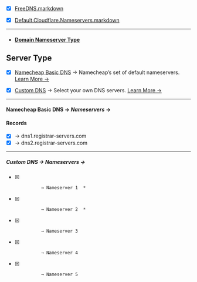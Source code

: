 
- [x] [FreeDNS.markdown](https://github.com/CreateBrowser/createbrowser.github.io/blob/master/Samples/Service/FreeDNS.markdown)

- [x] [Default.Cloudflare.Nameservers.markdown](https://github.com/CreateBrowser/createbrowser.github.io/blob/master/Samples/Service/Default.Cloudflare.Nameservers.markdown)

***

- #### [ **Domain Nameserver Type** ](https://ap.www.namecheap.com/settings/tools/dns-settings/tools)

## Server Type
- [x] [Namecheap Basic DNS](#namecheap-basic-dns--nameservers-) → Namecheap’s set of default nameservers. [Learn More →](https://www.namecheap.com/support/knowledgebase/article.aspx/9434/10/using-defaultnameservers-vs-hostingnameservers?_ga=2.263105605.830261088.1560875727-12853503.1560875727)

- [x] [Custom DNS](#custom-dns--nameservers-) → Select your own DNS servers. [Learn More →](https://www.namecheap.com/support/knowledgebase/article.aspx/767/10/how-can-i-changethe-nameservers-for-mydomain?_ga=2.226035923.830261088.1560875727-12853503.1560875727)
   
***

#### Namecheap Basic DNS → ***Nameservers*** →
#### **Records**
- [x] → dns1.registrar-servers.com
- [x] → dns2.registrar-servers.com
   
***

##### Custom DNS → ***Nameservers*** →
- [x]               → Nameserver 1  *
- [x]               → Nameserver 2  *
- [x]               → Nameserver 3
- [x]               → Nameserver 4
- [x]               → Nameserver 5
